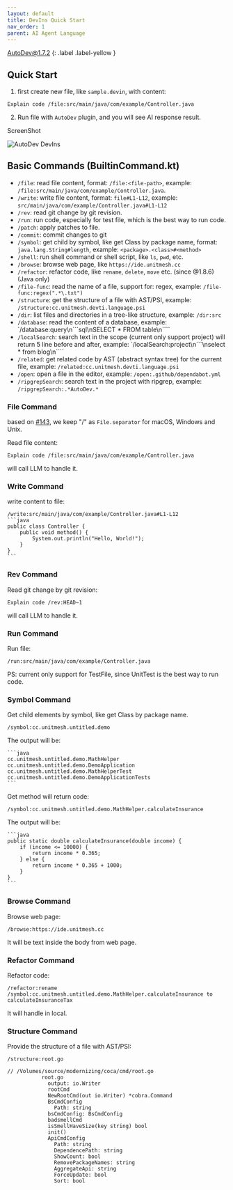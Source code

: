 ```yaml
---
layout: default
title: DevIns Quick Start
nav_order: 1
parent: AI Agent Language
---
```


AutoDev@1.7.2
{: .label .label-yellow }

## Quick Start

1. first create new file, like `sample.devin`, with content:

```devin
Explain code /file:src/main/java/com/example/Controller.java
```

2. Run file with `AutoDev` plugin, and you will see AI response result.

ScreenShot

![AutoDev DevIns](https://unitmesh.cc/auto-dev/autodev-devins.png)

## Basic Commands (BuiltinCommand.kt)

- `/file`: read file content, format: `/file:<file-path>`, example: `/file:src/main/java/com/example/Controller.java`.
- `/write`: write file content, format: `file#L1-L12`, example: `src/main/java/com/example/Controller.java#L1-L12`
- `/rev`: read git change by git revision.
- `/run`: run code, especially for test file, which is the best way to run code.
- `/patch`: apply patches to file.
- `/commit`: commit changes to git
- `/symbol`: get child by symbol, like get Class by package name, format: `java.lang.String#length`,
  example: `<package>.<class>#<method>`
- `/shell`: run shell command or shell script, like `ls`, `pwd`, etc.
- `/browse`: browse web page, like `https://ide.unitmesh.cc`
- `/refactor`: refactor code, like `rename`, `delete`, `move` etc. (since @1.8.6) (Java only)
- `/file-func`: read the name of a file, support for: regex, example: `/file-func:regex(".*\.txt")`
- `/structure`: get the structure of a file with AST/PSI, example: `/structure:cc.unitmesh.devti.language.psi`
- `/dir`: list files and directories in a tree-like structure, example: `/dir:src`
- `/database`: read the content of a database, example: `/database:query\n```sql\nSELECT * FROM table\n````
- `/localSearch`: search text in the scope (current only support project) will return 5 line before and after, example: `/localSearch:project\n```\nselect * from blog\n````
- `/related`: get related code by AST (abstract syntax tree) for the current file, example: `/related:cc.unitmesh.devti.language.psi`
- `/open`: open a file in the editor, example: `/open:.github/dependabot.yml`
- `/ripgrepSearch`: search text in the project with ripgrep, example: `/ripgrepSearch:.*AutoDev.*`

### File Command

based on [#143](https://github.com/unit-mesh/auto-dev/issues/143), we keep "/" as `File.separator` for macOS, Windows and Unix.

Read file content:

    Explain code /file:src/main/java/com/example/Controller.java

will call LLM to handle it.

### Write Command

write content to file:

    /write:src/main/java/com/example/Controller.java#L1-L12
    ```java
    public class Controller {
        public void method() {
            System.out.println("Hello, World!");
        }
    }
    ```

### Rev Command

Read git change by git revision:

    Explain code /rev:HEAD~1

will call LLM to handle it.

### Run Command

Run file:

    /run:src/main/java/com/example/Controller.java

PS: current only support for TestFile, since UnitTest is the best way to run code.

### Symbol Command

Get child elements by symbol, like get Class by package name.

    /symbol:cc.unitmesh.untitled.demo

The output will be:

    ```java
    cc.unitmesh.untitled.demo.MathHelper
    cc.unitmesh.untitled.demo.DemoApplication
    cc.unitmesh.untitled.demo.MathHelperTest
    cc.unitmesh.untitled.demo.DemoApplicationTests
    ```

Get method will return code:

    /symbol:cc.unitmesh.untitled.demo.MathHelper.calculateInsurance

The output will be:

    ```java
    public static double calculateInsurance(double income) {
        if (income <= 10000) {
            return income * 0.365;
        } else {
            return income * 0.365 + 1000;
        }
    }
    ```

### Browse Command

Browse web page:

    /browse:https://ide.unitmesh.cc

It will be text inside the body from web page.

### Refactor Command

Refactor code:

    /refactor:rename /symbol:cc.unitmesh.untitled.demo.MathHelper.calculateInsurance to calculateInsuranceTax

It will handle in local.

### Structure Command

Provide the structure of a file with AST/PSI:

    /structure:root.go

```
// /Volumes/source/modernizing/coca/cmd/root.go
           root.go
             output: io.Writer
             rootCmd
             NewRootCmd(out io.Writer) *cobra.Command
             BsCmdConfig
               Path: string
             bsCmdConfig: BsCmdConfig
             badsmellCmd
             isSmellHaveSize(key string) bool
             init()
             ApiCmdConfig
               Path: string
               DependencePath: string
               ShowCount: bool
               RemovePackageNames: string
               AggregateApi: string
               ForceUpdate: bool
               Sort: bool
```